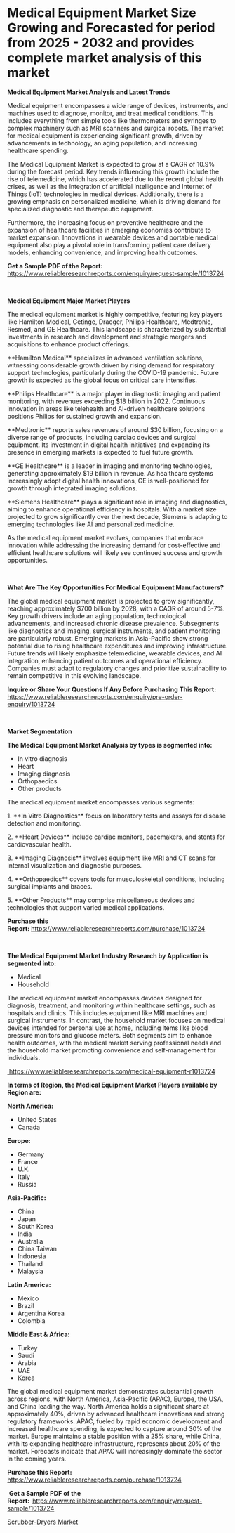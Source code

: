 <p><h1>Medical Equipment Market Size Growing and Forecasted for period from 2025 - 2032 and provides complete market analysis of this market</h1></p><p><strong>Medical Equipment Market Analysis and Latest Trends</strong></p>
<p><p>Medical equipment encompasses a wide range of devices, instruments, and machines used to diagnose, monitor, and treat medical conditions. This includes everything from simple tools like thermometers and syringes to complex machinery such as MRI scanners and surgical robots. The market for medical equipment is experiencing significant growth, driven by advancements in technology, an aging population, and increasing healthcare spending.</p><p>The Medical Equipment Market is expected to grow at a CAGR of 10.9% during the forecast period. Key trends influencing this growth include the rise of telemedicine, which has accelerated due to the recent global health crises, as well as the integration of artificial intelligence and Internet of Things (IoT) technologies in medical devices. Additionally, there is a growing emphasis on personalized medicine, which is driving demand for specialized diagnostic and therapeutic equipment.</p><p>Furthermore, the increasing focus on preventive healthcare and the expansion of healthcare facilities in emerging economies contribute to market expansion. Innovations in wearable devices and portable medical equipment also play a pivotal role in transforming patient care delivery models, enhancing convenience, and improving health outcomes.</p></p>
<p><strong>Get a Sample PDF of the Report:&nbsp;</strong> <a href="https://www.reliableresearchreports.com/enquiry/request-sample/1013724?utm_campaign=2514&utm_medium=2&utm_source=Github&utm_content=ia&utm_term=03032025&utm_id=medical-equipment">https://www.reliableresearchreports.com/enquiry/request-sample/1013724</a></p>
<p>&nbsp;</p>
<p><strong>Medical Equipment Major Market Players</strong></p>
<p><p>The medical equipment market is highly competitive, featuring key players like Hamilton Medical, Getinge, Draeger, Philips Healthcare, Medtronic, Resmed, and GE Healthcare. This landscape is characterized by substantial investments in research and development and strategic mergers and acquisitions to enhance product offerings.</p><p>**Hamilton Medical** specializes in advanced ventilation solutions, witnessing considerable growth driven by rising demand for respiratory support technologies, particularly during the COVID-19 pandemic. Future growth is expected as the global focus on critical care intensifies.</p><p>**Philips Healthcare** is a major player in diagnostic imaging and patient monitoring, with revenues exceeding $18 billion in 2022. Continuous innovation in areas like telehealth and AI-driven healthcare solutions positions Philips for sustained growth and expansion.</p><p>**Medtronic** reports sales revenues of around $30 billion, focusing on a diverse range of products, including cardiac devices and surgical equipment. Its investment in digital health initiatives and expanding its presence in emerging markets is expected to fuel future growth.</p><p>**GE Healthcare** is a leader in imaging and monitoring technologies, generating approximately $19 billion in revenue. As healthcare systems increasingly adopt digital health innovations, GE is well-positioned for growth through integrated imaging solutions.</p><p>**Siemens Healthcare** plays a significant role in imaging and diagnostics, aiming to enhance operational efficiency in hospitals. With a market size projected to grow significantly over the next decade, Siemens is adapting to emerging technologies like AI and personalized medicine.</p><p>As the medical equipment market evolves, companies that embrace innovation while addressing the increasing demand for cost-effective and efficient healthcare solutions will likely see continued success and growth opportunities.</p></p>
<p>&nbsp;</p>
<p><strong>What Are The Key Opportunities For Medical Equipment Manufacturers?</strong></p>
<p><p>The global medical equipment market is projected to grow significantly, reaching approximately $700 billion by 2028, with a CAGR of around 5-7%. Key growth drivers include an aging population, technological advancements, and increased chronic disease prevalence. Subsegments like diagnostics and imaging, surgical instruments, and patient monitoring are particularly robust. Emerging markets in Asia-Pacific show strong potential due to rising healthcare expenditures and improving infrastructure. Future trends will likely emphasize telemedicine, wearable devices, and AI integration, enhancing patient outcomes and operational efficiency. Companies must adapt to regulatory changes and prioritize sustainability to remain competitive in this evolving landscape.</p></p>
<p><strong>Inquire or Share Your Questions If Any Before Purchasing This Report:</strong> <a href="https://www.reliableresearchreports.com/enquiry/pre-order-enquiry/1013724?utm_campaign=2514&utm_medium=2&utm_source=Github&utm_content=ia&utm_term=03032025&utm_id=medical-equipment">https://www.reliableresearchreports.com/enquiry/pre-order-enquiry/1013724</a></p>
<p>&nbsp;</p>
<p><strong>Market Segmentation</strong></p>
<p><strong>The Medical Equipment Market Analysis by types is segmented into:</strong></p>
<p><ul><li>In vitro diagnosis</li><li>Heart</li><li>Imaging diagnosis</li><li>Orthopaedics</li><li>Other products</li></ul></p>
<p><p>The medical equipment market encompasses various segments: </p><p>1. **In Vitro Diagnostics** focus on laboratory tests and assays for disease detection and monitoring.</p><p>2. **Heart Devices** include cardiac monitors, pacemakers, and stents for cardiovascular health.</p><p>3. **Imaging Diagnosis** involves equipment like MRI and CT scans for internal visualization and diagnostic purposes.</p><p>4. **Orthopaedics** covers tools for musculoskeletal conditions, including surgical implants and braces.</p><p>5. **Other Products** may comprise miscellaneous devices and technologies that support varied medical applications.</p></p>
<p><strong>Purchase this Report:&nbsp;</strong><a href="https://www.reliableresearchreports.com/purchase/1013724?utm_campaign=2514&utm_medium=2&utm_source=Github&utm_content=ia&utm_term=03032025&utm_id=medical-equipment">https://www.reliableresearchreports.com/purchase/1013724</a></p>
<p>&nbsp;</p>
<p><strong>The Medical Equipment Market Industry Research by Application is segmented into:</strong></p>
<p><ul><li>Medical</li><li>Household</li></ul></p>
<p><p>The medical equipment market encompasses devices designed for diagnosis, treatment, and monitoring within healthcare settings, such as hospitals and clinics. This includes equipment like MRI machines and surgical instruments. In contrast, the household market focuses on medical devices intended for personal use at home, including items like blood pressure monitors and glucose meters. Both segments aim to enhance health outcomes, with the medical market serving professional needs and the household market promoting convenience and self-management for individuals.</p></p>
<p><a href="https://www.reliableresearchreports.com/medical-equipment-r1013724?utm_campaign=2514&utm_medium=2&utm_source=Github&utm_content=ia&utm_term=03032025&utm_id=medical-equipment">&nbsp;https://www.reliableresearchreports.com/medical-equipment-r1013724</a></p>
<p><strong>In terms of Region, the Medical Equipment Market Players available by Region are:</strong></p>
<p>
    <p> <strong> North America: </strong>
        <ul>
            <li>United States</li>
            <li>Canada</li>
        </ul>
        </p> 
    <p> <strong> Europe: </strong>
        <ul>
            <li>Germany</li>
            <li>France</li>
            <li>U.K.</li>
            <li>Italy</li>
            <li>Russia</li>
        </ul>
        </p> 
    <p> <strong> Asia-Pacific: </strong>
        <ul>
            <li>China</li>
            <li>Japan</li>
            <li>South Korea</li>
            <li>India</li>
            <li>Australia</li>
            <li>China Taiwan</li>
            <li>Indonesia</li>
            <li>Thailand</li>
            <li>Malaysia</li>
        </ul>
        </p> 
    <p> <strong> Latin America: </strong>
        <ul>
            <li>Mexico</li>
            <li>Brazil</li>
            <li>Argentina Korea</li>
            <li>Colombia</li>
        </ul>
        </p> 
    <p> <strong> Middle East & Africa: </strong>
        <ul>
            <li>Turkey</li>
            <li>Saudi</li>
            <li>Arabia</li>
            <li>UAE</li>
            <li>Korea</li>
        </ul>
    </p>
    </p>
<p><p>The global medical equipment market demonstrates substantial growth across regions, with North America, Asia-Pacific (APAC), Europe, the USA, and China leading the way. North America holds a significant share at approximately 40%, driven by advanced healthcare innovations and strong regulatory frameworks. APAC, fueled by rapid economic development and increased healthcare spending, is expected to capture around 30% of the market. Europe maintains a stable position with a 25% share, while China, with its expanding healthcare infrastructure, represents about 20% of the market. Forecasts indicate that APAC will increasingly dominate the sector in the coming years.</p></p>
<p><strong>Purchase this Report: </strong><a href="https://www.reliableresearchreports.com/purchase/1013724?utm_campaign=2514&utm_medium=2&utm_source=Github&utm_content=ia&utm_term=03032025&utm_id=medical-equipment">https://www.reliableresearchreports.com/purchase/1013724</a></p>
<p>&nbsp;<strong>Get a Sample PDF of the Report:&nbsp;&nbsp;</strong><a href="https://www.reliableresearchreports.com/enquiry/request-sample/1013724?utm_campaign=2514&utm_medium=2&utm_source=Github&utm_content=ia&utm_term=03032025&utm_id=medical-equipment">https://www.reliableresearchreports.com/enquiry/request-sample/1013724</a></p>
<p><strong></strong></p>
<p><p><a href="https://github.com/fendtdjunawo/Market-Research-Report-List-1/blob/main/scrubber-dryers-market.md?utm_campaign=2514&utm_medium=2&utm_source=Github&utm_content=ia&utm_term=03032025&utm_id=medical-equipment">Scrubber-Dryers Market</a></p></p>